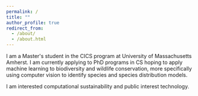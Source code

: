 ```yaml
---
permalink: /
title: ""
author_profile: true
redirect_from: 
  - /about/
  - /about.html
---
```


I am a Master's student in the CICS program at University of Massachusetts Amherst. I am currently applying to PhD programs in CS hoping to apply machine learning to biodiversity and wildlife conservation, more specifically using computer vision to identify species and species distribution models.

I am interested computational sustainability and public interest technology.